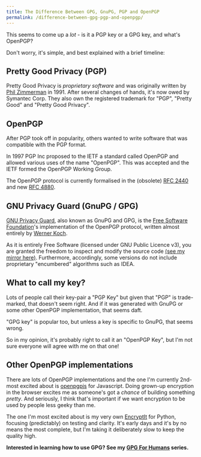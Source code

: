 ```yaml
---
title: The Difference Between GPG, GnuPG, PGP and OpenPGP
permalink: /difference-between-gpg-pgp-and-openpgp/
---
```


This seems to come up a *lot* - is it a PGP key or a GPG key, and what's OpenPGP?

Don't worry, it's simple, and best explained with a brief timeline:

## Pretty Good Privacy (PGP)

Pretty Good Privacy is *proprietary software* and was originally written by [Phil Zimmerman][phil-zimmerman] in 1991. After several changes of hands, it's now owed by Symantec Corp. They also own the registered trademark for "PGP", "Pretty Good" and "Pretty Good Privacy".

## OpenPGP

After PGP took off in popularity, others wanted to write software that was compatible with the PGP format.

In 1997 PGP Inc proposed to the IETF a standard called OpenPGP and allowed various uses of the name "OpenPGP". This was accepted and the IETF formed the OpenPGP Working Group.

The OpenPGP protocol is currently formalised in the (obsolete) [RFC 2440][rfc-2440] and new [RFC 4880][rfc-4880].


## GNU Privacy Guard (GnuPG / GPG)

[GNU Privacy Guard][gnupg], also known as GnuPG and GPG, is the [Free Software Foundation][fsf]'s implementation of the OpenPGP protocol, written almost entirely by [Werner Koch][werner-koch].

As it is entirely Free Software (licensed under GNU Public Licence v3), you are granted the freedom to inspect and modify the source code [(see my mirror
here)][gnupg-mirror]. Furthermore, accordingly, some versions do not include proprietary "encumbered" algorithms such as IDEA.

## What to call my key?

Lots of people call their key-pair a "PGP Key" but given that "PGP" is trade-marked, that doesn't seem right. And if it was generated with GnuPG or some other OpenPGP implementation, that seems daft.

"GPG key" is popular too, but unless a key is specific to GnuPG, that seems wrong.

So in my opinion, it's probably right to call it an "OpenPGP Key", but I'm not sure everyone will agree with me on that one!

## Other OpenPGP implementations

There are lots of OpenPGP implementations and the one I'm currently 2nd-most excited about is [openpgpjs][openpgpjs] for Javascript. Doing grown-up encryption in the browser excites me as someone's got a *chance* of building something *pretty*. And seriously, I think that's important if we want encryption to be used by people less geeky than me.

The one I'm most excited about is my very own [EncryptIt][encryptit] for Python, focusing (predictably) on testing and clarity. It's early days and it's by no means the most complete, but I'm taking it deliberately slow to keep the quality high.

**Interested in learning how to use GPG? See my [GPG For Humans](https://paulfurley.com/gpg-for-humans-why-care-about-cryptography/) series.**

[phil-zimmerman]: https://en.wikipedia.org/wiki/Phil_Zimmermann
[rfc-2440]: https://tools.ietf.org/html/rfc2440
[rfc-4880]: https://tools.ietf.org/html/rfc4880
[fsf]: https://fsf.org
[gnupg]: https://gnupg.org
[gnupg-mirror]: https://github.com/paulfurley/gnupg-mirror/
[werner-koch]: https://en.wikipedia.org/wiki/Werner_Koch
[openpgpjs]: https://github.com/openpgpjs/openpgpjs
[encryptit]: https://github.com/paulfurley/encryptit
